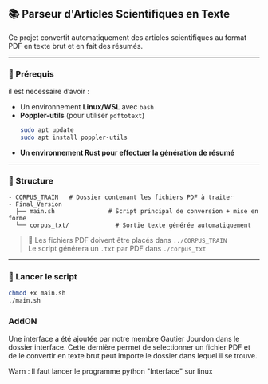 ## 📚 Parseur d'Articles Scientifiques en Texte

Ce projet convertit automatiquement des articles scientifiques au format PDF en texte brut et
en fait des résumés.

---

### 🧰 Prérequis

il est necessaire d’avoir :

- Un environnement **Linux/WSL** avec `bash`  
- **Poppler-utils** (pour utiliser `pdftotext`)  
  ```bash
  sudo apt update
  sudo apt install poppler-utils
  ```
- **Un environnement Rust pour effectuer la génération de résumé**  

---

### 📁 Structure

```
- CORPUS_TRAIN   # Dossier contenant les fichiers PDF à traiter
- Final_Version
  ├── main.sh               # Script principal de conversion + mise en forme
  └── corpus_txt/             # Sortie texte générée automatiquement
```

> 📌 Les fichiers PDF doivent être placés dans `../CORPUS_TRAIN`  
> Le script générera un `.txt` par PDF dans `./corpus_txt`

---

### 🚀 Lancer le script

```bash
chmod +x main.sh
./main.sh
```

### AddON
Une interface a été ajoutée par notre membre Gautier Jourdon dans le dossier interface. Cette dernière permet de selectionner
un fichier PDF et de le convertir en texte brut peut importe le dossier dans lequel il se trouve.

Warn : Il faut lancer le programme python "Interface" sur linux